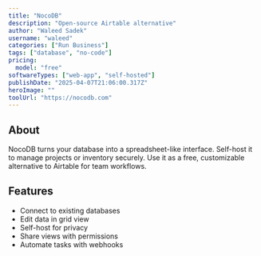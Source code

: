 ```yaml
---
title: "NocoDB"
description: "Open-source Airtable alternative"
author: "Waleed Sadek"
username: "waleed"
categories: ["Run Business"]
tags: ["database", "no-code"]
pricing:
  model: "free"
softwareTypes: ["web-app", "self-hosted"]
publishDate: "2025-04-07T21:06:00.317Z"
heroImage: ""
toolUrl: "https://nocodb.com"
---
```

## About
NocoDB turns your database into a spreadsheet-like interface. Self-host it to manage projects or inventory securely. Use it as a free, customizable alternative to Airtable for team workflows.

## Features
- Connect to existing databases
- Edit data in grid view
- Self-host for privacy
- Share views with permissions
- Automate tasks with webhooks